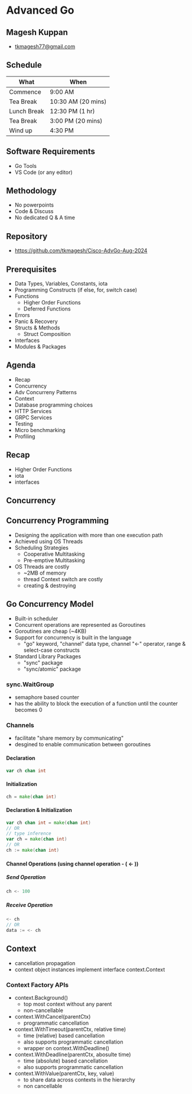 # Advanced Go

## Magesh Kuppan
- tkmagesh77@gmail.com

## Schedule
| What | When |
|------|------|
| Commence | 9:00 AM |
| Tea Break | 10:30 AM (20 mins) |
| Lunch Break | 12:30 PM (1 hr) |
| Tea Break | 3:00 PM (20 mins) |
| Wind up | 4:30 PM |

## Software Requirements
- Go Tools
- VS Code (or any editor)

## Methodology
- No powerpoints
- Code & Discuss
- No dedicated Q & A time

## Repository
- https://github.com/tkmagesh/Cisco-AdvGo-Aug-2024

## Prerequisites
- Data Types, Variables, Constants, iota
- Programming Constructs (if else, for, switch case)
- Functions
    - Higher Order Functions
    - Deferred Functions
- Errors
- Panic & Recovery
- Structs & Methods
    - Struct Composition
- Interfaces
- Modules & Packages

## Agenda
- Recap
- Concurrency
- Adv Concurreny Patterns
- Context
- Database programming choices
- HTTP Services
- GRPC Services
- Testing
- Micro benchmarking
- Profiling

## Recap
- Higher Order Functions
- iota
- interfaces

## Concurrency

## Concurrency Programming
- Designing the application with more than one execution path
- Achieved using OS Threads
- Scheduling Strategies
    - Cooperative Multitasking
    - Pre-emptive Multitasking
- OS Threads are costly
    - ~2MB of memory
    - thread Context switch are costly
    - creating & destroying

## Go Concurrency Model
- Built-in scheduler 
- Concurrent operations are represented as Goroutines
- Goroutines are cheap (~4KB)
- Support for concurrency is built in the language
    - "go" keyword, "channel" data type, channel "<-" operator, range & select-case constructs
- Standard Library Packages
    - "sync" package
    - "sync/atomic" package

### sync.WaitGroup
- semaphore based counter
- has the ability to block the execution of a function until the counter becomes 0

### Channels
- facilitate "share memory by communicating"
- desgined to enable communication between goroutines
#### Declaration
```go
var ch chan int
```
#### Initialization
```go
ch = make(chan int)
```
#### Declaration & Initialization
```go
var ch chan int = make(chan int)
// OR
// type inference
var ch = make(chan int)
// OR
ch := make(chan int)
```
#### Channel Operations (using channel operation - ( <- ))
##### Send Operation
```go
ch <- 100
```
##### Receive Operation
```go
<- ch
// OR
data := <- ch
```
## Context
- cancellation propagation
- context object instances implement interface context.Context
### Context Factory APIs
- context.Background()
    - top most context without any parent
    - non-cancellable
- context.WithCancel(parentCtx)
    - programmatic cancellation
- context.WithTimeout(parentCtx, relative time)
    - time (relative) based cancellation
    - also supports programmatic cancellation
    - wrapper on context.WithDeadline()
- context.WithDeadline(parentCtx, abosulte time)
    - time (absolute) based cancellation
    - also supports programmatic cancellation
- context.WithValue(parentCtx, key, value)
    - to share data across contexts in the hierarchy
    - non cancellable
